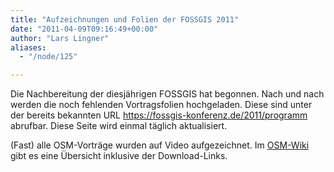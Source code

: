 ```yaml
---
title: "Aufzeichnungen und Folien der FOSSGIS 2011"
date: "2011-04-09T09:16:49+00:00"
author: "Lars Lingner"
aliases:
  - "/node/125"

---
```


<p>Die Nachbereitung der diesjährigen FOSSGIS hat begonnen. Nach und nach werden die noch fehlenden Vortragsfolien hochgeladen. Diese sind unter der bereits bekannten URL <a href="https://fossgis-konferenz.de/2011/programm/">https://fossgis-konferenz.de/2011/programm</a> abrufbar. Diese Seite wird einmal täglich aktualisiert.</p>
<p>(Fast) alle OSM-Vorträge wurden auf Video aufgezeichnet. Im <a href="https://wiki.openstreetmap.org/wiki/FOSSGIS_2011">OSM-Wiki</a> gibt es eine &Uuml;bersicht inklusive der Download-Links.</p>
